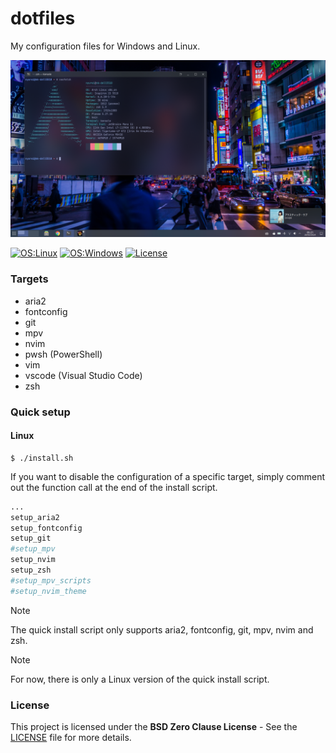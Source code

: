 # dotfiles

My configuration files for Windows and Linux.

![screenshot](./docs/screenshot.png)

[![OS:Linux](https://img.shields.io/badge/OS-Linux-blue?style=flat-square&logo=linux)](https://kernel.org)
[![OS:Windows](https://img.shields.io/badge/OS-Windows-blue?style=flat-square&logo=windows11)](https://www.microsoft.com/windows)
[![License](https://img.shields.io/badge/License-BSD%20Zero%20Clause-red?style=flat-square&)](./LICENSE)

### Targets

- aria2
- fontconfig
- git
- mpv
- nvim
- pwsh (PowerShell)
- vim
- vscode (Visual Studio Code)
- zsh

### Quick setup

#### Linux
```
$ ./install.sh
```

If you want to disable the configuration of a specific target, simply comment out the function call at the end of the install script.

```sh
...
setup_aria2
setup_fontconfig
setup_git
#setup_mpv
setup_nvim
setup_zsh
#setup_mpv_scripts
#setup_nvim_theme
```
> [!NOTE]
> The quick install script only supports aria2, fontconfig, git, mpv, nvim and zsh.

> [!NOTE]
> For now, there is only a Linux version of the quick install script.

### License

This project is licensed under the __BSD Zero Clause License__ - See the [LICENSE](./LICENSE) file for more details.
